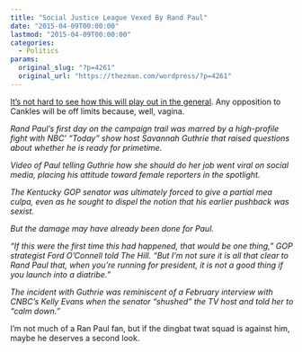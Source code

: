 ```yaml
---
title: "Social Justice League Vexed By Rand Paul"
date: "2015-04-09T00:00:00"
lastmod: "2015-04-09T00:00:00"
categories:
  - Politics
params:
  original_slug: "?p=4261"
  original_url: "https://thezman.com/wordpress/?p=4261"
---
```


<a
href="http://thehill.com/blogs/ballot-box/presidential-races/238286-savannah-guthrie-fight-casts-shadow-on-pauls-debut"
rel="noopener" target="_blank">It’s not hard to see how this will play
out in the general</a>. Any opposition to Cankles will be off limits
because, well, vagina.

*Rand Paul’s first day on the campaign trail was marred by a
high-profile fight with NBC’ “Today” show host Savannah Guthrie that
raised questions about whether he is ready for primetime.*

*Video of Paul telling Guthrie how she should do her job went viral on
social media, placing his attitude toward female reporters in the
spotlight.*

*The Kentucky GOP senator was ultimately forced to give a partial mea
culpa, even as he sought to dispel the notion that his earlier pushback
was sexist.*

*But the damage may have already been done for Paul.*

*“If this were the first time this had happened, that would be one
thing,” GOP strategist Ford O’Connell told The Hill. “But I’m not sure
it is all that clear to Rand Paul that, when you’re running for
president, it is not a good thing if you launch into a diatribe.”*

*The incident with Guthrie was reminiscent of a February interview with
CNBC’s Kelly Evans when the senator “shushed” the TV host and told her
to “calm down.”*

I’m not much of a Ran Paul fan, but if the dingbat twat squad is against
him, maybe he deserves a second look.
